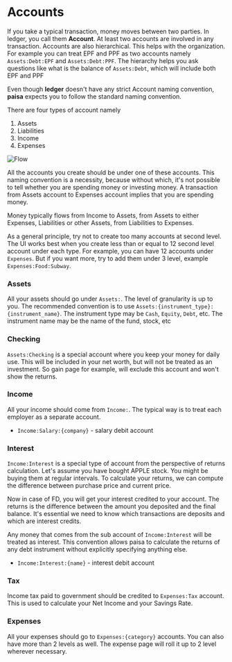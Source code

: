 # Accounts

If you take a typical transaction, money moves between two parties. In
ledger, you call them **Account**. At least two accounts are involved
in any transaction. Accounts are also hierarchical. This helps with
the organization. For example you can treat EPF and PPF as two
accounts namely `Assets:Debt:EPF` and `Assets:Debt:PPF`. The
hierarchy helps you ask questions like what is the balance of
`Assets:Debt`, which will include both EPF and PPF

Even though **ledger** doesn't have any strict Account naming
convention, **paisa** expects you to follow the standard naming
convention.

There are four types of account namely

1. Assets
1. Liabilities
1. Income
1. Expenses

![Flow](/images/flow.png)

All the accounts you create should be under one of these
accounts. This naming convention is a necessity, because without
which, it's not possible to tell whether you are spending money or
investing money. A transaction from Assets account to Expenses account
implies that you are spending money.

Money typically flows from Income to Assets, from Assets to either
Expenses, Liabilities or other Assets, from Liabilities to Expenses.

As a general principle, try not to create too many accounts at second
level. The UI works best when you create less than or equal to 12
second level account under each type. For example, you can have 12
accounts under `Expenses`. But if you want more, try to add them under
3 level, example `Expenses:Food:Subway`.


### Assets

All your assets should go under `Assets:`. The level of granularity is
up to you. The recommended convention is to use
`Assets:{instrument_type}:{instrument_name}`. The instrument type may
be `Cash`, `Equity`, `Debt`, etc. The instrument name may be the name of
the fund, stock, etc

### Checking

`Assets:Checking` is a special account where you keep your money for
daily use. This will be included in your net worth, but will not be
treated as an investment. So gain page for example, will exclude this
account and won't show the returns.


### Income

All your income should come from `Income:`. The typical way is to
treat each employer as a separate account.

* `Income:Salary:{company}` - salary debit account

### Interest

`Income:Interest` is a special type of account from the perspective of
returns calculation. Let's assume you have bought APPLE stock. You
might be buying them at regular intervals. To calculate your returns,
we can compute the difference between purchase price and current
price.

Now in case of FD, you will get your interest credited to your
account. The returns is the difference between the amount you
deposited and the final balance. It's essential we need to know which
transactions are deposits and which are interest credits.

Any money that comes from the sub account of `Income:Interest` will be
treated as interest. This convention allows paisa to calculate the
returns of any debt instrument without explicitly specifying anything
else.

* `Income:Interest:{name}` - interest debit account

### Tax

Income tax paid to government should be credited to `Expenses:Tax`
account. This is used to calculate your Net Income and your Savings
Rate.

### Expenses

All your expenses should go to `Expenses:{category}` accounts. You can
also have more than 2 levels as well. The expense page will roll it up
to 2 level wherever necessary.

